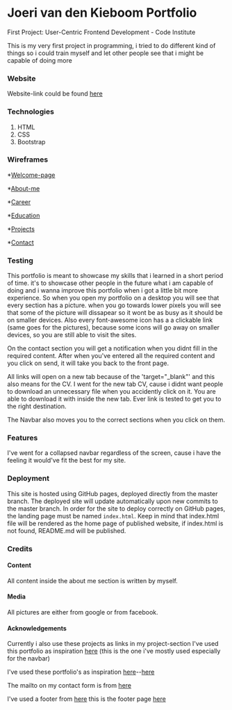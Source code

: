 # Joeri van den Kieboom Portfolio

First Project: User-Centric Frontend Development - Code Institute

This is my very first project in programming, i tried to do different kind of things so i could train myself and let other people see that i might be capable of doing more

### Website

Website-link could be found [here](https://joeri157.github.io/first-project-portfolio/index.html)

### Technologies

1. HTML
2. CSS
3. Bootstrap

### Wireframes

*[Welcome-page](https://github.com/Joeri157/first-project-portfolio/blob/master/wireframes/WelcomePage.jpg)

*[About-me](https://github.com/Joeri157/first-project-portfolio/blob/master/wireframes/About-Me.jpg)

*[Career](https://github.com/Joeri157/first-project-portfolio/blob/master/wireframes/Career.jpg)

*[Education](https://github.com/Joeri157/first-project-portfolio/blob/master/wireframes/Education-training.jpg)

*[Projects](https://github.com/Joeri157/first-project-portfolio/blob/master/wireframes/Projects.jpg)

*[Contact](https://github.com/Joeri157/first-project-portfolio/blob/master/wireframes/Contact.jpg)

### Testing

This portfolio is meant to showcase my skills that i learned in a short period of time. it's to showcase other people in the future what i am capable of doing and i wanna improve this portfolio when i got a little bit more experience.
So when you open my portfolio on a desktop you will see that every section has a picture. when you go towards lower pixels you will see that some of the picture will dissapear so it wont be as busy as it should be on smaller devices.
Also every font-awesome icon has a a clickable link (same goes for the pictures), because some icons will go away on smaller devices, so you are still able to visit the sites.

On the contact section you will get a notification when you didnt fill in the required content. After when you've entered all the required content and you click on send, it will take you back to the front page.

All links will open on a new tab because of the 'target="_blank"' and this also means for the CV. I went for the new tab CV, cause i didnt want people to download an unnecessary file when you accidently click on it. You are able to download it with inside the new tab.
Ever link is tested to get you to the right destination.

The Navbar also moves you to the correct sections when you click on them.

### Features

I've went for a collapsed navbar regardless of the screen, cause i have the feeling it would've fit the best for my site.

### Deployment

This site is hosted using GitHub pages, deployed directly from the master branch. The deployed site will update automatically upon new commits to the master branch. In order for the site to deploy correctly on GitHub pages, the landing page must be named `index.html`. Keep in mind that index.html file will be rendered as the home page of published website, if index.html is not found, README.md will be published.
 

### Credits

#### Content

All content inside the about me section is written by myself.

#### Media

All pictures are either from google or from facebook.

#### Acknowledgements
Currently i also use these projects as links in my project-section
I've used this portfolio as inspiration [here](https://mmacneil.github.io/devfolio/)
(this is the one i've mostly used especially for the navbar)

I've used these portfolio's as inspiration [here](https://ryanfitzgerald.ca/devportfolio/)--[here](https://www.haleyschafer.com/)

The mailto on my contact form is from [here](https://css-tricks.com/all-about-mailto-links/)

I've used a footer from [here](https://mdbootstrap.com/education/bootstrap/) this is the footer page [here](https://mdbootstrap.com/docs/jquery/navigation/footer/)